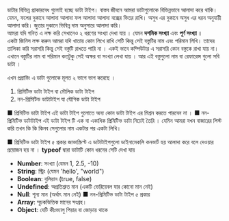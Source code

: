 ডাটার বিভিন্ন প্রাকারবেধ গুলোই হচ্ছে ডাটা টাইপ। 
বাস্তব জীবনে আমরা ডাটাগুলোকে বিভিন্নভাবে আলাদা করে থাকি।  যেমন, ফলের দুকানে আলাদা আলাদা ফল আলাদা আলাদা বক্সের ভিতর রাখি।  অসুধ এর দুকানে অসুধ এর ধরন অনুযায়ী আলাদা করি।  জুতার দুকানে ভিবিন্ন দাম অনুসারে আলাদা করি।   
আমরা যদি গনিত এ লক্ষ করি সেখানেও ২ ধরণের সংখ্যা দেখা যায় ।  যেমন **দশমিক সংখ্যা** এবং **পূর্ণ সংখ্যা ।**  
একটা জিনিস লক্ষ করুন আমরা যদি খাতায় কোন লিখে রাখি সেটি কিন্তু সেই বস্তুটির নাম এবং পরিমান লিখি।  তাদের তালিকা করি সরাসরি কিন্তু সেই বস্তুটি রাখতে পারি না । 
একই ভাবে  কম্পিউটার এ সরাসরি  কোন বস্তুকে রাখা যায় না।  এখানে বস্তুটির নাম বা পরিমান কতটুকু সেই অক্ষর বা সংখ্যা লেখা যায় ।   আর এই বস্তুগুলো নাম বা রেফারেন্স গুলো সবি ডাটা । 

এখন প্রগ্রামিং এ ডাটা গুলোকে মূলত ২ ভাগে ভাগ করেছে ।  
1. প্রিমিটিভ ডাটা টাইপ বা মৌলিক ডাটা টাইপ 
2. নন-প্রিমিটিভ ডাটাটাইপ যা যৌগিক ডাটা টাইপ 

■ প্রিমিটিভ ডাটা টাইপ 
	এই ডাটা টাইপ গুলোতে অন্য কোন ডাটা টাইপ এর মিশ্রন করতে পারবেন না । 
■ নন-প্রিমিটিভ ডাটাটাইপ
	এই ডাটা টাইপ টি এক বা একাধিক প্রিমিটিভ ডাটা নিয়েই তৈরি ।  যেমিন আমরা যখন বাজারের লিস্ট করি তখন কি কি কিনব সেগুলোর নাম একটার পর একটা লিখি।  

■ প্রিমিটিভ ডাটা টাইপ ৫ প্রকার 
   জাভাস্ক্রিপ্ট এ ডাটাটাইপগুলো ডাইনামেকলি কনভার্ট হয় আলাদা করে বলে দেওয়ার প্রয়োজন হয় না ।
   **typeof** দ্বারা ডাটাটি কোন ধরনের সেটি দেখা যায় 
- **Number**: সংখ্যা (যেমন 1, 2.5, -10)
- **String**: স্ট্রিং (যেমন 'hello', "world")
- **Boolean**: বুলিয়ান (true, false)
- **Undefined**: অপ্রতিশ্রুত মান (একটি ভেরিয়েবল যার কোনো মান নেই)
- **Null**: শূন্য মান (অর্থাৎ মান নেই)
■ নন-প্রিমিটিভ ডাটা টাইপ ৫ প্রকার 
- **Array**: সূচকভিত্তিক মানের সংগ্রহ।   
- **Object**: যেটি কীঃভ্যালু পিয়ার বা জোড়ায় থাকে